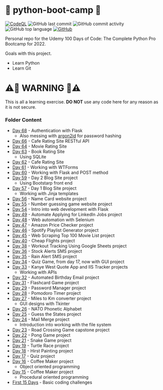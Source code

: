 # 🐍 python-boot-camp  🐍
[![CodeQL](https://github.com/Jackson-Miller/python-boot-camp/actions/workflows/codeql-analysis.yml/badge.svg)](https://github.com/Jackson-Miller/python-boot-camp/actions/workflows/codeql-analysis.yml)
![GitHub last commit](https://img.shields.io/github/last-commit/Jackson-Miller/python-boot-camp)
![GitHub commit activity](https://img.shields.io/github/commit-activity/w/Jackson-Miller/python-boot-camp)
![GitHub top language](https://img.shields.io/github/languages/top/Jackson-Miller/python-boot-camp)
[![GitHub](https://img.shields.io/github/license/Jackson-Miller/python-boot-camp)](https://github.com/Jackson-Miller/python-boot-camp/blob/main/LICENSE)


Personal repo for the Udemy 100 Days of Code: The Complete Python Pro Bootcamp for 2022.

Goals with this project.
- Learn Python
- Learn Git

# ⚠️🚨 WARNING 🚨⚠️
This is all a learning exercise. **DO NOT** use any code here for any reason as it is not secure.

### Folder Content
- [Day 68](https://github.com/Jackson-Miller/python-boot-camp/tree/main/Day%2068) - Authentication with Flask
  - Also messing with [argon2id](https://github.com/OWASP/CheatSheetSeries/blob/master/cheatsheets/Password_Storage_Cheat_Sheet.md#argon2id) for password hashing
- [Day 66](https://github.com/Jackson-Miller/python-boot-camp/tree/main/Day%2066) - Cafe Rating Site RESTful API
- [Day 64](https://github.com/Jackson-Miller/python-boot-camp/tree/main/Day%2064) - Movie Rating Site
- [Day 63](https://github.com/Jackson-Miller/python-boot-camp/tree/main/Day%2063) - Book Rating Site
  - Using SQLite
- [Day 62](https://github.com/Jackson-Miller/python-boot-camp/tree/main/Day%2062) - Cafe Rating Site
- [Day 61](https://github.com/Jackson-Miller/python-boot-camp/tree/main/Day%2061) - Working with WTForms
- [Day 60](https://github.com/Jackson-Miller/python-boot-camp/tree/main/Day%2060) - Working with Flask and POST method
- [Day 59](https://github.com/Jackson-Miller/python-boot-camp/tree/main/Day%2059) - Day 2 Blog Site project
  - Using Bootstarp front end
- [Day 57](https://github.com/Jackson-Miller/python-boot-camp/tree/main/Day%2057) - Day 1 Blog Site project
  - Working with Jinja templates
- [Day 56](https://github.com/Jackson-Miller/python-boot-camp/tree/main/Day%2056) - Name Card website project
- [Day 55](https://github.com/Jackson-Miller/python-boot-camp/tree/main/Day%2055) - Number guessing game website project
- [Day 54](https://github.com/Jackson-Miller/python-boot-camp/tree/main/Day%2054) - Intro into web development with Flask
- [Day 49](https://github.com/Jackson-Miller/python-boot-camp/tree/main/Day%2049) - Automate Applying for LinkedIn Jobs project
- [Day 48](https://github.com/Jackson-Miller/python-boot-camp/tree/main/Day%2048) - Web automation with Selenium
- [Day 47](https://github.com/Jackson-Miller/python-boot-camp/tree/main/Day%2047) - Amazon Price Checker project
- [Day 46](https://github.com/Jackson-Miller/python-boot-camp/tree/main/Day%2046) - Spotify Playlist Generator project
- [Day 45](https://github.com/Jackson-Miller/python-boot-camp/tree/main/Day%2045) - Web Scraping Top 100 Movie List project
- [Day 40](https://github.com/Jackson-Miller/python-boot-camp/tree/main/Day%2040) - Cheap Flights project
- [Day 38](https://github.com/Jackson-Miller/python-boot-camp/tree/main/Day%2038) - Workout Tracking Using Google Sheets project
- [Day 36](https://github.com/Jackson-Miller/python-boot-camp/tree/main/Day%2036) - Stock Alerts SMS project
- [Day 35](https://github.com/Jackson-Miller/python-boot-camp/tree/main/Day%2035) - Rain Alert SMS project
- [Day 34](https://github.com/Jackson-Miller/python-boot-camp/tree/main/Day%2034) - Quiz Game, from day 17, now with GUI project
- [Day 33](https://github.com/Jackson-Miller/python-boot-camp/tree/main/Day%2033) - Kanye West Quote App and IIS Tracker projects
  - Working with APIs
- [Day 32](https://github.com/Jackson-Miller/python-boot-camp/tree/main/Day%2032) - Automated Birthday Email project
- [Day 31](https://github.com/Jackson-Miller/python-boot-camp/tree/main/Day%2031) - Flashcard Game project
- [Day 29](https://github.com/Jackson-Miller/python-boot-camp/tree/main/Day%2029) - Password Manager project
- [Day 28](https://github.com/Jackson-Miller/python-boot-camp/tree/main/Day%2028) - Pomodoro Timer project
- [Day 27](https://github.com/Jackson-Miller/python-boot-camp/tree/main/Day%2027) - Miles to Km converter project
  - GUI designs with Tkinter
- [Day 26](https://github.com/Jackson-Miller/python-boot-camp/tree/main/Day%2026) - NATO Phonetic Alphabet
- [Day 25](https://github.com/Jackson-Miller/python-boot-camp/tree/main/Day%2025) - Guess the States project
- [Day 24](https://github.com/Jackson-Miller/python-boot-camp/tree/main/Day%2024) - Mail Merge project
  - Introduction into working with the file system
- [Day 23](https://github.com/Jackson-Miller/python-boot-camp/tree/main/Day%2023) - Road Crossing Game capstone project
- [Day 22](https://github.com/Jackson-Miller/python-boot-camp/tree/main/Day%2022) - Pong Game project
- [Day 21](https://github.com/Jackson-Miller/python-boot-camp/tree/main/Day%2021) - Snake Game project
- [Day 19](https://github.com/Jackson-Miller/python-boot-camp/tree/main/Day%2019) - Turtle Race project
- [Day 18](https://github.com/Jackson-Miller/python-boot-camp/tree/main/Day%2018) - Hirst Painting project
- [Day 17](https://github.com/Jackson-Miller/python-boot-camp/tree/main/Day%2017) - Quiz project
- [Day 16](https://github.com/Jackson-Miller/python-boot-camp/tree/main/Day%2016) - Coffee Maker project
    - Object oriented programming
- [Day 15](https://github.com/Jackson-Miller/python-boot-camp/tree/main/Day%2015) - Coffee Maker project
    - Procedural oriented programming
- [First 15 Days](https://github.com/Jackson-Miller/python-boot-camp/tree/main/First%2015%20Days) - Basic coding challenges






